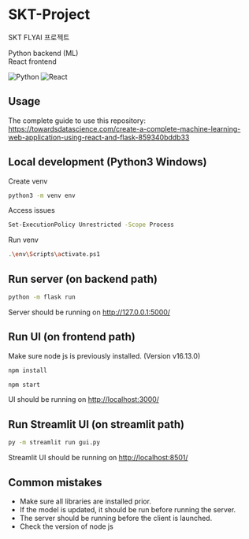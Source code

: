# SKT-Project

SKT FLYAI 프로젝트

Python backend (ML)  
React frontend

![Python](https://img.shields.io/badge/python-3670A0?style=for-the-badge&logo=python&logoColor=ffdd54)
![React](https://img.shields.io/badge/react-%2320232a.svg?style=for-the-badge&logo=react&logoColor=%2361DAFB)

## Usage

The complete guide to use this repository: <https://towardsdatascience.com/create-a-complete-machine-learning-web-application-using-react-and-flask-859340bddb33>

## Local development (Python3 Windows)

Create venv

```sh
python3 -m venv env
```

Access issues

```sh
Set-ExecutionPolicy Unrestricted -Scope Process
```

Run venv

```sh
.\env\Scripts\activate.ps1
```

## Run server (on backend path)

```sh
python -m flask run
```

Server should be running on <http://127.0.0.1:5000/>

## Run UI (on frontend path)

Make sure node js is previously installed. (Version v16.13.0)

```sh
npm install
```

```sh
npm start
```

UI should be running on <http://localhost:3000/>

## Run Streamlit UI (on streamlit path)

```sh
py -m streamlit run gui.py
```

Streamlit UI should be running on <http://localhost:8501/>

## Common mistakes

- Make sure all libraries are installed prior.
- If the model is updated, it should be run before running the server.
- The server should be running before the client is launched.
- Check the version of node js
